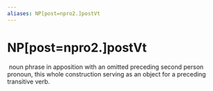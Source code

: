 ```yaml
---
aliases: NP[post=npro2.]postVt
---
```

# NP[post=npro2.]postVt

 noun phrase in apposition with an omitted preceding second person pronoun, this whole construction serving as an object for a preceding transitive verb.